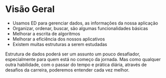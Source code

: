# Visão Geral

- Usamos ED para gerenciar dados, as informações da nossa aplicação
- Organizar, ordenar, buscar, são algumas funcionalidades básicas
- Melhorar a escrita de algoritmos
- Melhorar a eficiência dos nossos aplicativos
- Existem muitas estruturas a serem estudadas

Estrutura de dados poderá ser um assunto um pouco desafiador, especialmente para quem está no começo da jornada. Mas como qualquer outra habilidade, com o passar do tempo e prática diária, através de desafios da carreira, poderemos entender cada vez melhor.
